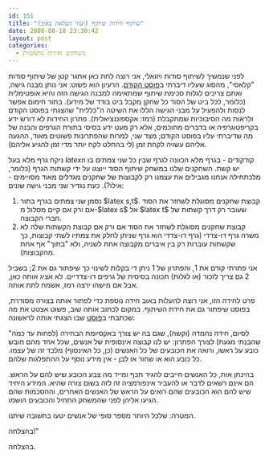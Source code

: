 ```yaml
---
id: 151
title: "שיתוף חידות שיתוף (ועוד העלאה באוב)"
date: 2008-08-18 23:30:42
layout: post
categories: 
  - משחקים וחידות מתמטיות
---
```

לפני שנמשיך לשיתוף סודות ויזואלי, אני רוצה לתת כאן אתגר קטן של שיתוף סודות "קלאסי", מהסוג שעליו דיברתי ב<a href="http://www.gadial.net/?p=150">פוסט הקודם</a>. הרעיון הוא פשוט: אני נותן מבנה גישה, ואתם צריכים לגלות סכימת שיתוף שמתאימה למבנה הגישה הזה והיא אופטימלית (כלומר, לכל ביט של הסוד כל שחקן מקבל ביט בודד של מידע). בתור חימום אפשר לנסות ולהפעיל על מבני הגישה הללו את השיטה ה"כללית" שהצגתי בפוסט הקודם ולראות מה הסיבוכיות שמתקבלת (רמז: אקספוננציאלית). פתרון החידות לא דורש ידע בקריפטוגרפיה או בדברים מחוכמים, אלא רק מעט ידע בסיסי בתורת הגרפים והבנה של מה שדיברתי עליו בפוסט הקודם; מצד שני, למרות שהפתרונות פשוטים מאוד, ההגעה אליהם עשויה לקחת זמן (לי בהחלט לקח יותר מדי זמן להגיע אליהם).

ניקח גרף מלא בעל $latex n$ קודקודים - בגרף מלא הכוונה לגרף שבין כל שני צמתים בו יש קשת. השחקנים שלנו במשחק שיתוף הסוד ייוצגו על ידי קשתות הגרף (כלומר, מלכתחילה אנחנו מגבילים את עצמנו רק לקבוצות של שחקנים מגדלים מאוד מסויימים - אילו?). כעת נגדיר שני מבני גישה שונים:
<ol>
	<li>נסמן שני צמתים בגרף בתור $latex s,t$. קבוצת שחקנים מסוגלת לשחזר את הסוד אם ורק אם קיים מסלול מ-$latex s$ אל $latex t$ שעובר רק דרך קשתות של חברי הקבוצה.</li>
	<li>קבוצת שחקנים מסוגלת לשחזר את הסוד אם ורק אם קבוצת הקשתות שלה לא משרה גרף דו-צדדי (גרף דו-צדדי הוא גרף שניתן לחלק את צמתיו לשתי קבוצות, כך שקשתות עוברות רק בין איברים מקבוצה אחת לשניה, ולא "בתוך" אף אחת מהקבוצות).</li>
</ol>
אני פתרתי קודם את 1, והפתרון של 1 ניתן די בקלות לשינוי כך שיפתור גם את 2; בשביל 2 גם צריך לזכור (או לגלות) תכונה בסיסית של גרפים דו-צדדיים. לא אציג אותה כאן, אבל אם מישהו ירצה רמז, אשמח לתת אותה.

פרט לחידה הזו, אני רוצה להעלות באוב חידה נוספת כדי לפתור אותה בצורה מסודרת, בפוסט שיפתור גם את חידת השיתוף. במקום לכתוב אותה שוב, פשוט אצטט את מה שכתבתי ב<a href="http://www.gadial.net/?p=38">פוסט</a> שבו הצגתי אותה לראשונה:

"לסיום, חידה נחמדה (וקשה), שגם בה יש צורך באקסיומת הבחירה (לפחות עד כמה שהבנתי מגעת) לצורך הפתרון: יש לנו קבוצה אינסופית של אנשים, שכל אחד מהם חובש כובע על ראשו, ורואה את הכובעים של כל האנשים (כן, כל האינסוף) מלבד זה של עצמו. כל כובע הוא או שחור או לבן - אין מידע נוסף על ההתפלגות שלהם.

בהינתן אות, כל האנשים חייבים להגיד תכף ומייד מה צבע הכובע שיש להם על הראש. הם אינם רשאים לדבר או להעביר אינפורמציה זה לזה בשום צורה שהיא. המידע היחיד שיש להם הוא הכובעים שהם רואים על הראש של האנשים האחרים, וההסכמות שהם הגיעו אליהן לפני שהמשחק התחיל והכובעים הושמו.

המטרה: שלכל היותר מספר סופי של אנשים יטעו בתשובה שיתנו.

בהצלחה!"

בהצלחה.
